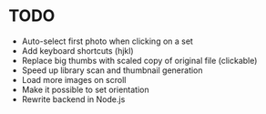 # TODO

* Auto-select first photo when clicking on a set
* Add keyboard shortcuts (hjkl)
* Replace big thumbs with scaled copy of original file (clickable)
* Speed up library scan and thumbnail generation
* Load more images on scroll
* Make it possible to set orientation
* Rewrite backend in Node.js
